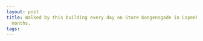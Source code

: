 ```yaml
---
layout: post
title: Walked by this building every day on Store Kongensgade in Copenhagen for 6
  months.
tags: 
---
```

